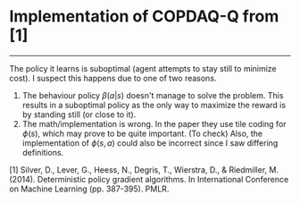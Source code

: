 # Implementation of COPDAQ-Q from [1]
--------------------------------------

The policy it learns is suboptimal (agent attempts to stay still to minimize cost). I suspect this happens due to one of two reasons. 

1. The behaviour policy $\beta(a | s)$ doesn't manage to solve the problem. This results in a suboptimal policy as the only way to maximize the reward is by standing still (or close to it). 
2. The math/implementation is wrong. In the paper they use tile coding for $\phi(s)$, which may prove to be quite important. (To check) Also, the implementation of $\phi(s,a)$ could also be incorrect since I saw differing definitions. 


[1] Silver, D., Lever, G., Heess, N., Degris, T., Wierstra, D., & Riedmiller, M. (2014). Deterministic policy gradient algorithms. In International Conference on Machine Learning (pp. 387-395). PMLR.